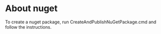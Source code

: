 ﻿# About nuget

To create a nuget package, run CreateAndPublishNuGetPackage.cmd and follow the instructions.